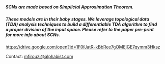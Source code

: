 ##### SCNs are made based on Simplicial Approximation Theorem.
##### These models are in their baby stages. We leverage topological data (TDA) analysis techniques to build a differentiable TDA algorithm to find a proper division of the input space. Please refer to the paper pre-print for more info about SCNs.

https://drive.google.com/open?id=1F0fJatR-kBbRee7gOMEjGE7qymm3Hksz 


Contact: mfirouzi@alphabist.com

